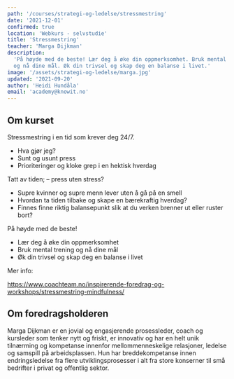 ```yaml
---
path: '/courses/strategi-og-ledelse/stressmestring'
date: '2021-12-01'
confirmed: true
location: 'Webkurs - selvstudie'
title: 'Stressmestring'
teacher: 'Marga Dijkman'
description:
  'På høyde med de beste! Lær deg å øke din oppmerksomhet. Bruk mental trening
  og nå dine mål. Øk din trivsel og skap deg en balanse i livet.'
image: '/assets/strategi-og-ledelse/marga.jpg'
updated: '2021-09-20'
author: 'Heidi Hundåla'
email: 'academy@knowit.no'
---
```


## Om kurset

Stressmestring i en tid som krever deg 24/7.

- Hva gjør jeg?
- Sunt og usunt press
- Prioriteringer og kloke grep i en hektisk hverdag

Tatt av tiden; – press uten stress?

- Supre kvinner og supre menn lever uten å gå på en smell
- Hvordan ta tiden tilbake og skape en bærekraftig hverdag?
- Finnes finne riktig balansepunkt slik at du verken brenner ut eller ruster
  bort?

På høyde med de beste!

- Lær deg å øke din oppmerksomhet
- Bruk mental trening og nå dine mål
- Øk din trivsel og skap deg en balanse i livet

Mer info:

https://www.coachteam.no/inspirerende-foredrag-og-workshops/stressmestring-mindfulness/

## Om foredragsholderen

Marga Dijkman er en jovial og engasjerende prosessleder, coach og kursleder
som tenker nytt og friskt, er innovativ og har en helt unik tilnærming og
kompetanse innenfor mellommenneskelige relasjoner, ledelse og samspill på
arbeidsplassen. Hun har breddekompetanse innen endringsledelse fra flere
utviklingsprosesser i alt fra store konserner til små bedrifter i privat og
offentlig sektor.

